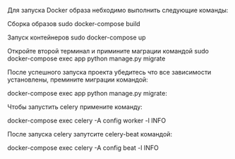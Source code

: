 Для запуска Docker образа небходимо выполнить следующие команды:

Сборка образов sudo docker-compose build

Запуск контейнеров sudo docker-compose up

Откройте второй терминал и примините маграции командой sudo docker-compose exec app python manage.py migrate


После успешного запуска проекта убедитесь что все зависимости установлены, премините миграции командой:

docker-compose exec app python manage.py migrate:

Чтобы запустить celery примените команду:

docker-compose exec celery -A config worker -l INFO

После запуска celery запутсите celery-beat командой:

docker-compose exec celery -A config beat -l INFO